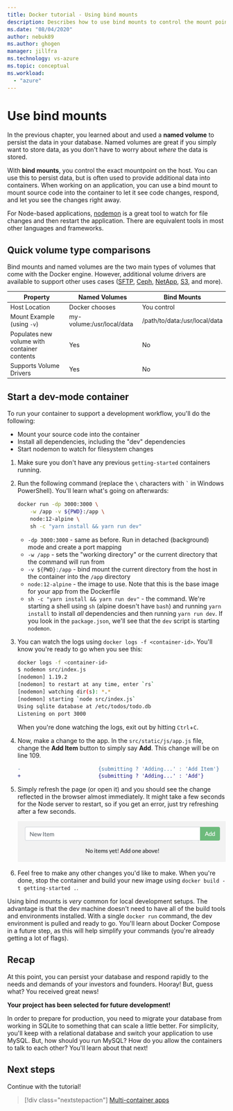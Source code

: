 ```yaml
---
title: Docker tutorial - Using bind mounts
description: Describes how to use bind mounts to control the mount point on the host
ms.date: "08/04/2020"
author: nebuk89
ms.author: ghogen
manager: jillfra
ms.technology: vs-azure
ms.topic: conceptual
ms.workload:
  - "azure"
---
```

# Use bind mounts

In the previous chapter, you learned about and used a **named volume** to persist the data in your database. Named volumes are great if you simply want to store data, as you don't have to worry about *where* the data is stored.

With **bind mounts**, you control the exact mountpoint on the host. You can use this to persist data, but is often used to provide additional data into containers. When working on an application, you can use a bind mount to mount source code into the container to let it see code changes, respond, and let you see the changes right away.

For Node-based applications, [nodemon](https://npmjs.com/package/nodemon) is a great tool to watch for file changes and then restart the application. There are equivalent tools in most other languages and frameworks.

## Quick volume type comparisons

Bind mounts and named volumes are the two main types of volumes that come with the Docker engine. However, additional volume drivers are available to support other uses cases ([SFTP](https://github.com/vieux/docker-volume-sshfs), [Ceph](https://ceph.com/geen-categorie/getting-started-with-the-docker-rbd-volume-plugin/), [NetApp](https://netappdvp.readthedocs.io/en/stable/), [S3](https://github.com/elementar/docker-s3-volume), and more).

| Property | Named Volumes | Bind Mounts |
| -------- | ------------- | ----------- |
| Host Location | Docker chooses | You control |
| Mount Example (using `-v`) | my-volume:/usr/local/data | /path/to/data:/usr/local/data |
| Populates new volume with container contents | Yes | No |
| Supports Volume Drivers | Yes | No |

## Start a dev-mode container

To run your container to support a development workflow, you'll do the following:

- Mount your source code into the container
- Install all dependencies, including the "dev" dependencies
- Start nodemon to watch for filesystem changes

1. Make sure you don't have any previous `getting-started` containers running.

1. Run the following command (replace the ` \ ` characters with `` ` `` in Windows PowerShell). You'll learn what's going on afterwards:

    ```bash
    docker run -dp 3000:3000 \
        -w /app -v ${PWD}:/app \
        node:12-alpine \
        sh -c "yarn install && yarn run dev"
    ```

    - `-dp 3000:3000` - same as before. Run in detached (background) mode and create a port mapping
    - `-w /app` - sets the "working directory" or the current directory that the command will run from
    - `-v ${PWD}:/app` - bind mount the current directory from the host in the container into the `/app` directory
    - `node:12-alpine` - the image to use. Note that this is the base image for your app from the Dockerfile
    - `sh -c "yarn install && yarn run dev"` - the command. We're starting a shell using `sh` (alpine doesn't have `bash`) and running `yarn install` to install *all* dependencies and then running `yarn run dev`. If you look in the `package.json`, we'll see that the `dev` script is starting `nodemon`.

1. You can watch the logs using `docker logs -f <container-id>`. You'll know you're ready to go when you see this:

    ```bash
    docker logs -f <container-id>
    $ nodemon src/index.js
    [nodemon] 1.19.2
    [nodemon] to restart at any time, enter `rs`
    [nodemon] watching dir(s): *.*
    [nodemon] starting `node src/index.js`
    Using sqlite database at /etc/todos/todo.db
    Listening on port 3000
    ```

    When you're done watching the logs, exit out by hitting `Ctrl`+`C`.

1. Now, make a change to the app. In the `src/static/js/app.js` file, change the **Add Item** button to simply say **Add**. This change will be on line 109.

    ```diff
    -                         {submitting ? 'Adding...' : 'Add Item'}
    +                         {submitting ? 'Adding...' : 'Add'}
    ```

1. Simply refresh the page (or open it) and you should see the change reflected in the browser almost immediately. It might take a few seconds for the Node server to restart, so if you get an error, just try refreshing after a few seconds.

    ![Screenshot of updated label for Add button](media/updated-add-button.png)

1. Feel free to make any other changes you'd like to make. When you're done, stop the container and build your new image using `docker build -t getting-started .`.

Using bind mounts is *very* common for local development setups. The advantage is that the dev machine doesn't need to have all of the build tools and environments installed. With a single `docker run` command, the dev environment is pulled and ready to go. You'll learn about Docker Compose in a future step, as this will help simplify your commands (you're already getting a lot of flags).

## Recap

At this point, you can persist your database and respond rapidly to the needs and demands of your investors and founders. Hooray! But, guess what? You received great news!

**Your project has been selected for future development!**

In order to prepare for production, you need to migrate your database from working in SQLite to something that can scale a little better. For simplicity, you'll keep with a relational database and switch your application to use MySQL. But, how should you run MySQL? How do you allow the containers to talk to each other? You'll learn about that next!

## Next steps

Continue with the tutorial!

> [!div class="nextstepaction"]
> [Multi-container apps](multi-container-apps.md)